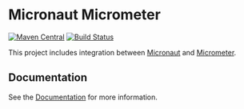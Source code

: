 # Micronaut Micrometer

[![Maven Central](https://img.shields.io/maven-central/v/io.micronaut.configuration/micronaut-micrometer-core.svg?label=Maven%20Central)](https://search.maven.org/search?q=g:%22io.micronaut.configuration%22%20AND%20a:%22micronaut-micrometer-core%22)
[![Build Status](https://travis-ci.org/micronaut-projects/micronaut-micrometer.svg?branch=master)](https://travis-ci.org/micronaut-projects/micronaut-micrometer)

This project includes integration between [Micronaut](http://micronaut.io) and [Micrometer](https://micrometer.io).

## Documentation

See the [Documentation](https://micronaut-projects.github.io/micronaut-micrometer/latest/guide) for more information.

